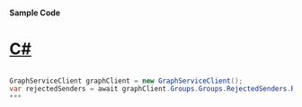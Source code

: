 #### Sample Code
# [C#](#tab/c-sharp)

```C#

GraphServiceClient graphClient = new GraphServiceClient();
var rejectedSenders = await graphClient.Groups.Groups.RejectedSenders.Request().GetAsync();
*** 

```